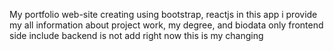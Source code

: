 My portfolio web-site
  creating using bootstrap, reactjs
    in this app i provide my all information about project work, my degree, and biodata
      only frontend side include backend is not add right now
        this is my changing